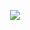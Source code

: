 <div align="center">

![](https://64.media.tumblr.com/e93a739664de70b4f63f1c73d62f72d2/92ef05b01bc0a543-10/s540x810/dfd3dc07aab14fc343ea366d6c1d8b37cca0421a.gifv)


